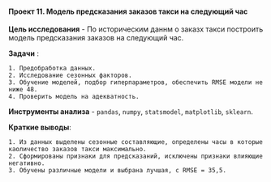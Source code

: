 #### Проект 11. Модель предсказания заказов такси на следующий час

 **Цель исследования** - По историческим даннм о заказх такси построить модель предсказания заказов на следующий час.

 **Задачи** :
 
	1. Предобработка данных.
	2. Исследование сезонных факторов.
	3. Обучение моделей, подбор гиперпараметров, обеспечить RMSE модели не ниже 48.
	4. Проверить модель на адекватность.
			
 **Инструменты анализа** - `pandas`, `numpy`, `statsmodel`, `matplotlib`, `sklearn`.
 
 **Краткие выводы**:
 
	1. Из данных выделены сезонные составляющие, определены часы в которые каоличество заказов такси максимально.
	2. Сформированы признаки для предсказаний, исключены признаки влияющие негативно.
	3. Обучены различные модели и выбрана лучшая, с RMSE = 35,5.
	
